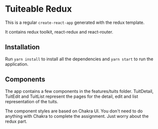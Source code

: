 # Tuiteable Redux

This is a regular `create-react-app` generated with the redux template.

It contains redux toolkit, react-redux and react-router.

## Installation

Run `yarn install` to install all the dependencies and `yarn start` to run the application.

## Components

The app contains a few components in the features/tuits folder. TuitDetail,
TuitEdit and TuitList represent the pages for the detail, edit and list
representation of the tuits.

The component styles are based on Chakra UI. You don't need to do anything
with Chakra to complete the assignment. Just worry about the redux part.
